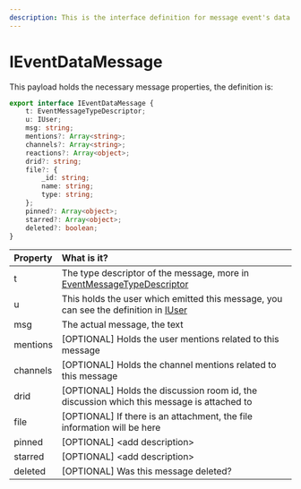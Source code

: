 ```yaml
---
description: This is the interface definition for message event's data
---
```


# IEventDataMessage

This payload holds the necessary message properties, the definition is:

```typescript
export interface IEventDataMessage {
	t: EventMessageTypeDescriptor;
	u: IUser;
	msg: string;
	mentions?: Array<string>;
	channels?: Array<string>;
	reactions?: Array<object>;
	drid?: string;
	file?: {
		_id: string;
		name: string;
		type: string;
	};
	pinned?: Array<object>;
	starred?: Array<object>;
	deleted?: boolean;
}
```

| Property | What is it? |
| :--- | :--- |
| t | The type descriptor of the message, more in [EventMessageTypeDescriptor](../eventmessagetypedescriptor.md) |
| u | This holds the user which emitted this message, you can see the definition in [IUser](../../user.md) |
| msg | The actual message, the text |
| mentions | \[OPTIONAL\] Holds the user mentions related to this message |
| channels | \[OPTIONAL\] Holds the channel mentions related to this message |
| drid | \[OPTIONAL\] Holds the discussion room id, the discussion which this message is attached to |
| file | \[OPTIONAL\] If there is an attachment, the file information will be here |
| pinned | \[OPTIONAL\] &lt;add description&gt; |
| starred | \[OPTIONAL\] &lt;add description&gt; |
| deleted | \[OPTIONAL\] Was this message deleted? |

